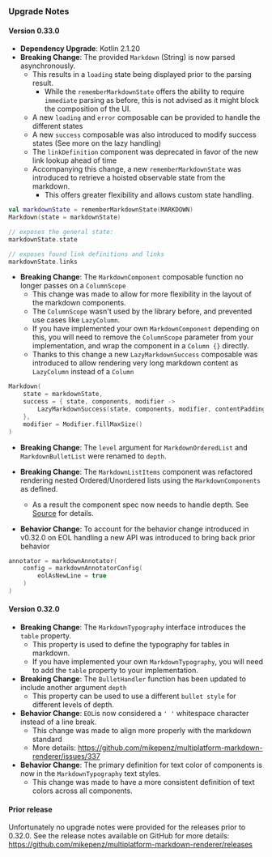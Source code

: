 ### Upgrade Notes

#### Version 0.33.0

- **Dependency Upgrade**: Kotlin 2.1.20
- **Breaking Change**: The provided `Markdown` (String) is now parsed asynchronously.
    - This results in a `loading` state being displayed prior to the parsing result.
        - While the `rememberMarkdownState` offers the ability to require `immediate` parsing as
          before, this is not advised as it might block the composition of the UI.
    - A new `loading` and `error` composable can be provided to handle the different states
    - A new `success` composable was also introduced to modify success states (See more on the lazy
      handling)
    - The `linkDefinition` component was deprecated in favor of the new link lookup ahead of time
    - Accompanying this change, a new `rememberMarkdownState` was introduced to retrieve a hoisted
      observable state from the markdown.
        - This offers greater flexibility and allows custom state handling.

```kotlin
val markdownState = rememberMarkdownState(MARKDOWN)
Markdown(state = markdownState)

// exposes the general state:
markdownState.state

// exposes found link definitions and links
markdownState.links
```

- **Breaking Change**: The `MarkdownComponent` composable function no longer passes on a
  `ColumnScope`
    - This change was made to allow for more flexibility in the layout of the markdown components.
    - The `ColumnScope` wasn't used by the library before, and prevented use cases like
      `LazyColumn`.
    - If you have implemented your own `MarkdownComponent` depending on this, you will need to
      remove the `ColumnScope` parameter from your implementation, and wrap the component in a
      `Column {}` directly.
    - Thanks to this change a new `LazyMarkdownSuccess` composable was introduced to allow
      rendering very long markdown content as `LazyColumn` instead of a `Column`

```kotlin
Markdown(
    state = markdownState,
    success = { state, components, modifier ->
        LazyMarkdownSuccess(state, components, modifier, contentPadding = PaddingValues(16.dp))
    },
    modifier = Modifier.fillMaxSize()
)
```

- **Breaking Change**: The `level` argument for `MarkdownOrderedList` and `MarkdownBulletList` were
  renamed to `depth`.
- **Breaking Change**: The `MarkdownListItems` component was refactored rendering nested
  Ordered/Unordered lists using the `MarkdownComponents` as defined.
    - As a result the component spec now needs to handle depth.
      See [Source](https://github.com/keta1/multiplatform-markdown-renderer/blob/develop/multiplatform-markdown-renderer/src/commonMain/kotlin/com/mikepenz/markdown/compose/components/MarkdownComponents.kt#L201-L208)
      for details.

- **Behavior Change**: To account for the behavior change introduced in v0.32.0 on EOL handling a
  new API was introduced to bring back prior behavior

```kotlin
annotator = markdownAnnotator(
    config = markdownAnnotatorConfig(
        eolAsNewLine = true
    )
)
```

#### Version 0.32.0

- **Breaking Change**: The `MarkdownTypography` interface introduces the `table` property.
    - This property is used to define the typography for tables in markdown.
    - If you have implemented your own `MarkdownTypography`, you will need to add the `table`
      property to your implementation.
- **Breaking Change**: The `BulletHandler` function has been updated to include another argument
  `depth`
    - This property can be used to use a different `bullet style` for different levels of depth.
- **Behavior Change**: `EOL`is now considered a `' '` whitespace character instead of a line break.
    - This change was made to align more properly with the markdown standard
    - More details: https://github.com/mikepenz/multiplatform-markdown-renderer/issues/337
- **Behavior Change**: The primary definition for text color of components is now in the
  `MarkdownTypography` text styles.
    - This change was made to have a more consistent definition of text colors across all
      components.

#### Prior release

Unfortunately no upgrade notes were provided for the releases prior to 0.32.0.
See the release notes available on GitHub for more
details: https://github.com/mikepenz/multiplatform-markdown-renderer/releases